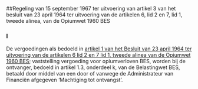 <meta http-equiv='Content-Type' content='text/html; charset=utf-8' />

##Regeling van 15 september 1967 ter uitvoering van artikel 3 van het besluit van 23 april 1964 ter uitvoering van de artikelen 6, lid 2 en 7, lid 1, tweede alinea, van de Opiumwet 1960 BES

### I  

De vergoedingen als bedoeld in [artikel 1 van het Besluit van 23 april 1964 ter uitvoering van de artikelen 6 lid 2 en 7 lid 1, tweede alinea van de Opiumwet 1960 BES](../../../../../../../../../../../../../../../AMvB-BES/besluit/vaststelling/van/de/vergoeding/voor/opiumverloven/bes/BWBR0028330/README.md); vaststelling vergoeding voor opiumverloven BES, worden bij de ontvanger, bedoeld in artikel 1.3, onderdeel k, van de Belastingwet BES, betaald door middel van een door of vanwege de Administrateur van Financiën afgegeven ‘Machtiging tot ontvangst’.  
